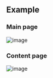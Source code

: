 ## Example

### Main page
![image](https://github.com/ecsimsw/blog.ecsimsw/assets/46060746/7d352158-d78b-4a5b-a934-009b57e0b57c)


### Content page

![image](https://github.com/ecsimsw/blog.ecsimsw/assets/46060746/baf50ff0-8421-4907-8016-0537a9c80b4e)

